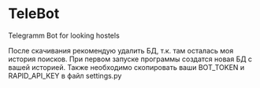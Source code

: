 # TeleBot
Telegramm Bot for looking hostels

После скачивания рекомендую удалить БД, т.к. там осталась моя история поисков. При первом запуске программы создатся новая БД с вашей историей.
Также необходимо скопировать ваши BOT_TOKEN и RAPID_API_KEY в файл settings.py
